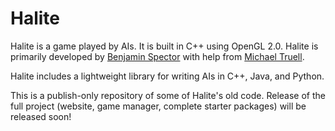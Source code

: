 # Halite

Halite is a game played by AIs. It is built in C++ using OpenGL 2.0. Halite is primarily developed by [Benjamin Spector](https://github.com/Sydriax "Benjamin Spector") with help from [Michael Truell](https://github.com/truell20 "Michael Truell").

Halite includes a lightweight library for writing AIs in C++, Java, and Python.

This is a publish-only repository of some of Halite's old code. Release of the full project (website, game manager, complete starter packages) will be released soon!
